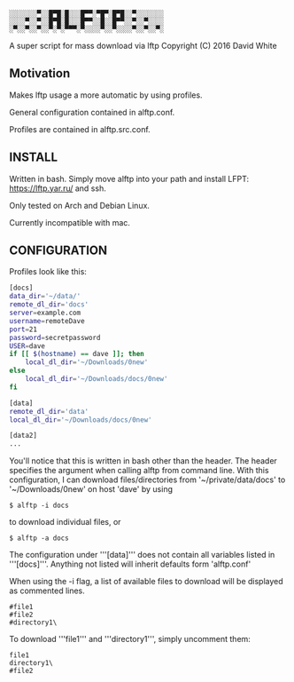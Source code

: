 ```
░░░░░░░▀░░█▀█░█░░░█▀▀░▀█▀░█▀█░░▀░░░░░░░
░░░░▀░░▀░░█▀█░█░░░█▀▀░░█░░█▀▀░░▀░░▀░░░░
░▀░░▀░░▀░░▀░▀░▀▀▀░▀░░░░▀░░▀░░░░▀░░▀░░▀░
```
A super script for mass download via lftp
Copyright (C) 2016 David White

## Motivation
Makes lftp usage a more automatic by using profiles.

General configuration contained in alftp.conf.

Profiles are contained in alftp.src.conf.

## INSTALL
Written in bash. Simply move alftp into your path and install LFPT: https://lftp.yar.ru/ and ssh.

Only tested on Arch and Debian Linux.

Currently incompatible with mac.

## CONFIGURATION
Profiles look like this:

``` bash
[docs]
data_dir='~/data/'
remote_dl_dir='docs'
server=example.com
username=remoteDave
port=21
password=secretpassword
USER=dave
if [[ $(hostname) == dave ]]; then
    local_dl_dir='~/Downloads/0new'
else
    local_dl_dir='~/Downloads/docs/0new'
fi

[data]
remote_dl_dir='data'
local_dl_dir='~/Downloads/docs/0new'

[data2]
...
``` 
You'll notice that this is written in bash other than the header.
The header specifies the argument when calling alftp from command line.
With this configuration, I can download files/directories from '~/private/data/docs' to '~/Downloads/0new' on host 'dave' by using
``` 
$ alftp -i docs
``` 
to download individual files, or
``` 
$ alftp -a docs
``` 

The configuration under '''[data]''' does not contain all variables listed in '''[docs]'''. Anything not listed will inherit defaults form 'alftp.conf'

When using the -i flag, a list of available files to download will be displayed as commented lines.
``` 
#file1
#file2
#directory1\
``` 
To download '''file1''' and '''directory1\''', simply uncomment them:
``` 
file1
directory1\
#file2
``` 

